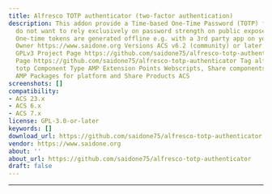 ```yaml
---
title: Alfresco TOTP authenticator (two-factor authentication)
description: This addon provide a Time-based One-Time Password (TOTP) for those who
  do not want to rely exclusively on password strength on public exposed servers.
  One-time tokens are generated offline e.g. with a 3rd party app on your smartphone.
  Owner https://www.saidone.org Versions ACS v6.2 (community) or later License Type
  GPLv3 Project Page https://github.com/saidone75/alfresco-totp-authenticator Download
  Page https://github.com/saidone75/alfresco-totp-authenticator Tag alfresco acs authentication
  totp Component Type AMP Extension Points Webscripts, Share components Installation
  AMP Packages for platform and Share Products ACS
screenshots: []
compatibility:
- ACS 23.x
- ACS 6.x
- ACS 7.x
license: GPL-3.0-or-later
keywords: []
download_url: https://github.com/saidone75/alfresco-totp-authenticator
vendor: https://www.saidone.org
about: ''
about_url: https://github.com/saidone75/alfresco-totp-authenticator
draft: false
---
```

---
